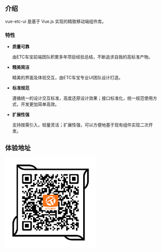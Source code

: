 
## 介绍

vue-etc-ui 是基于 Vue.js 实现的精致移动端组件库。

### 特性

- **质量可靠**

   由ETC车宝前端团队积累多年项目经验总结，不断追求自我的高标准产物。

- **精美简洁**

   精美的界面及体验交互，由ETC车宝专业UI团队设计打造。

- **标准规范**

  遵循统一的设计交互标准，高度还原设计效果；接口标准化，统一规范使用方式，开发更加简单高效。

- **扩展性强**

  支持按需引入，轻量灵活；扩展性强，可以方便地基于现有组件实现二次开发。


## 体验地址

<img src="../../assets/qr.png" width="300" height="300">